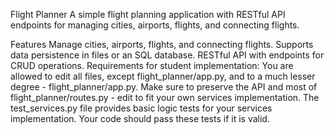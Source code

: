 Flight Planner
A simple flight planning application with RESTful API endpoints for managing cities, airports, flights, and connecting flights.

Features
Manage cities, airports, flights, and connecting flights.
Supports data persistence in files or an SQL database.
RESTful API with endpoints for CRUD operations.
Requirements for student implementation:
You are allowed to edit all files, except flight_planner/app.py, and to a much lesser degree - flight_planner/app.py.
Make sure to preserve the API and most of flight_planner/routes.py - edit to fit your own services implementation.
The test_services.py file provides basic logic tests for your services implementation. Your code should pass these tests if it is valid.


